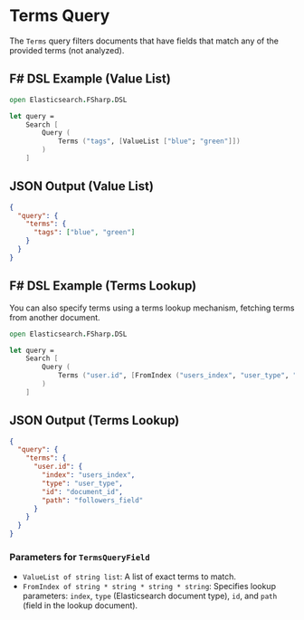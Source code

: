 # Terms Query

The `Terms` query filters documents that have fields that match any of the provided terms (not analyzed).

## F# DSL Example (Value List)

```fsharp
open Elasticsearch.FSharp.DSL

let query =
    Search [
        Query (
            Terms ("tags", [ValueList ["blue"; "green"]])
        )
    ]
```

## JSON Output (Value List)

```json
{
  "query": {
    "terms": {
      "tags": ["blue", "green"]
    }
  }
}
```

## F# DSL Example (Terms Lookup)

You can also specify terms using a terms lookup mechanism, fetching terms from another document.

```fsharp
open Elasticsearch.FSharp.DSL

let query =
    Search [
        Query (
            Terms ("user.id", [FromIndex ("users_index", "user_type", "document_id", "followers_field")])
        )
    ]
```

## JSON Output (Terms Lookup)

```json
{
  "query": {
    "terms": {
      "user.id": {
        "index": "users_index",
        "type": "user_type",
        "id": "document_id",
        "path": "followers_field"
      }
    }
  }
}
```

### Parameters for `TermsQueryField`

- `ValueList of string list`: A list of exact terms to match.
- `FromIndex of string * string * string * string`: Specifies lookup parameters: `index`, `type` (Elasticsearch document type), `id`, and `path` (field in the lookup document).
